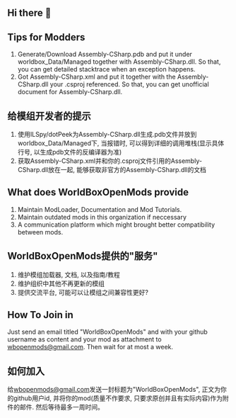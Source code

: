 ## Hi there 👋

## Tips for Modders
1. Generate/Download Assembly-CSharp.pdb and put it under worldbox_Data/Managed together with Assembly-CSharp.dll. So that, you can get detailed stacktrace when an exception happens.
2. Got Assembly-CSharp.xml and put it together with the Assembly-CSharp.dll your .csproj referenced. So that, you can get unofficial document for Assembly-CSharp.dll.

## 给模组开发者的提示
1. 使用ILSpy/dotPeek为Assembly-CSharp.dll生成.pdb文件并放到worldbox_Data/Managed下, 当报错时, 可以得到详细的调用堆栈(显示具体行号, 以生成pdb文件的反编译器为准)
2. 获取Assembly-CSharp.xml并和你的.csproj文件引用的Assembly-CSharp.dll放在一起, 能够获取非官方的Assembly-CSharp.dll的文档

## What does WorldBoxOpenMods provide

1. Maintain ModLoader, Documentation and Mod Tutorials.
2. Maintain outdated mods in this organization if neccessary
3. A communication platform which might brought better compatibility between mods.

## WorldBoxOpenMods提供的"服务"

1. 维护模组加载器, 文档, 以及指南/教程
2. 维护组织中其他不再更新的模组
3. 提供交流平台, 可能可以让模组之间兼容性更好?

## How To Join in

Just send an email titled "WorldBoxOpenMods" and with your github username as content and your mod as attachment to <wbopenmods@gmail.com>. Then wait for at most a week.

## 如何加入

给<wbopenmods@gmail.com>发送一封标题为"WorldBoxOpenMods", 正文为你的github用户id, 并将你的mod(质量不作要求, 只要求原创并且有实际内容)作为附件的邮件. 然后等待最多一周时间。
